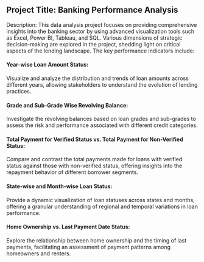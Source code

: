 ## Project Title: Banking Performance Analysis 

Description:
This data analysis project focuses on providing comprehensive insights into the banking sector by using advanced visualization tools such as Excel, Power BI, Tableau, and SQL. Various dimensions of strategic decision-making are explored in the project, shedding light on critical aspects of the lending landscape. The key performance indicators include:

#### Year-wise Loan Amount Status:

Visualize and analyze the distribution and trends of loan amounts across different years, allowing stakeholders to understand the evolution of lending practices.

#### Grade and Sub-Grade Wise Revolving Balance:

Investigate the revolving balances based on loan grades and sub-grades to assess the risk and performance associated with different credit categories.

#### Total Payment for Verified Status vs. Total Payment for Non-Verified Status:

Compare and contrast the total payments made for loans with verified status against those with non-verified status, offering insights into the repayment behavior of different borrower segments.

#### State-wise and Month-wise Loan Status:

Provide a dynamic visualization of loan statuses across states and months, offering a granular understanding of regional and temporal variations in loan performance.

#### Home Ownership vs. Last Payment Date Status:

Explore the relationship between home ownership and the timing of last payments, facilitating an assessment of payment patterns among homeowners and renters.

